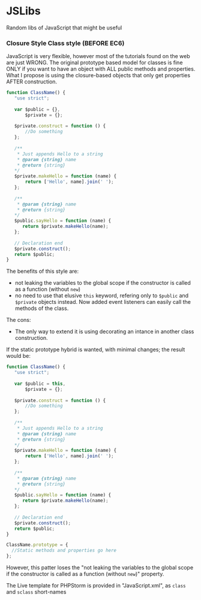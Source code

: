 JSLibs
======
Random libs of JavaScript that might be useful

### Closure Style Class style (BEFORE EC6)


JavaScript is very flexible, however most of the tutorials found on the web are just WRONG. The original prototype based model for classes is fine ONLY if you want to have an object with ALL public methods and properties. What I propose is using the closure-based objects that only get properties AFTER construction.

```javascript
function ClassName() {
   "use strict";
 
   var $public = {},
       $private = {};
 
   $private.construct = function () {
       //Do something 
   };
 
   /**
    * Just appends Hello to a string
    * @param {string} name
    * @return {string}
   */
   $private.makeHello = function (name) {
       return ['Hello', name].join(' ');
   };
 
   /**
    * @param {string} name
    * @return {string}
   */
   $public.sayHello = function (name) {
      return $private.makeHello(name);
   };
 
   // Declaration end
   $private.construct();
   return $public;
}
```

The benefits of this style are:
* not leaking the variables to the global scope if the constructor is called as a function (without `new`)
* no need to use that elusive `this` keyword, refering only to `$public` and `$private` objects instead. Now added event listeners can easily call the methods of the class.

The cons:
* The only way to extend it is using decorating an intance in another class construction.

If the static prototype hybrid is wanted, with minimal changes; the result would be:

```javascript
function ClassName() {
   "use strict";
 
   var $public = this,
       $private = {};
 
   $private.construct = function () {
       //Do something 
   };
 
   /**
    * Just appends Hello to a string
    * @param {string} name
    * @return {string}
   */
   $private.makeHello = function (name) {
       return ['Hello', name].join(' ');
   };
 
   /**
    * @param {string} name
    * @return {string}
   */
   $public.sayHello = function (name) {
      return $private.makeHello(name);
   };
 
   // Declaration end
   $private.construct();
   return $public;
}

ClassName.prototype = {
  //Static methods and properties go here
};
```

However, this patter loses the "not leaking the variables to the global scope if the constructor is called as a function (without `new`)" property.


The Live template for PHPStorm is provided in "JavaScript.xml", as `class` and `sclass` short-names
